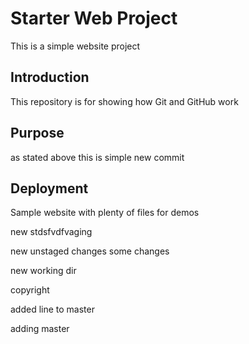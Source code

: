 # Starter Web Project

This is a simple website project

## Introduction

This repository is for showing how Git and GitHub work

## Purpose

as stated above
this is simple
new commit

## Deployment

Sample website with plenty of files for demos

new stdsfvdfvaging

new unstaged changes some changes

new working dir

copyright

added line to master

adding master
